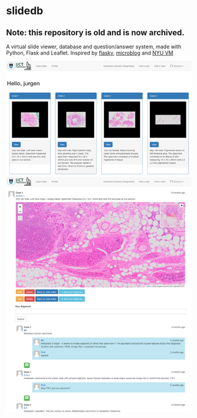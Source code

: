 # slidedb

## Note: this repository is old and is now archived.

A virtual slide viewer, database and question/answer system, made with Python, Flask and Leaflet. Inspired by [flasky](https://github.com/miguelgrinberg/flasky), [microblog](https://github.com/miguelgrinberg/microblog) and [NYU VM](https://virtualmicroscope.iime.cloud/)

<img src='1uctpathslides.png' width='700'>

<img src='2uctpathslides.jpg' width='700'>

<img src='3uctpathslides.png' width='700'>
